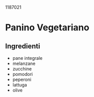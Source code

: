 1187021
# Panino Vegetariano 
## Ingredienti
- pane integrale
- melanzane
- zucchine 
- pomodori 
- peperoni 
- lattuga 
- olive
